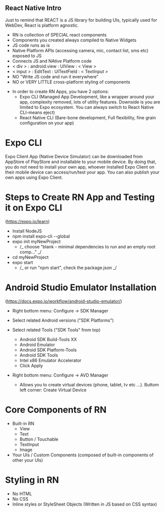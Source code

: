 ## React Native Intro

Just to remind that REACT is a JS library for building UIs, typically used for WebDev, React is platform agnostic.

- RN is collection of SPECIAL react components
- Components you created always compiled to Native Widgets
- JS code runs as is
- Native Platform APIs (accessing camera, mic, contact list, sms etc) exposed to JS
- Connects JS and NAtive Platform code
- < div > : android.view : UIView : < View >
- < input > : EditText : UITextField : < TextInput >
- NO "Write JS code and run it everywhere"
- NO or VERY LITTLE cross-platform styling of components

* In order to create RN Apps, you have 2 options:
  - Expo CLI (Managed App Development, like a wrapper around your app, complexity removed, lots of utility features. Downside is you are limited to Expo ecosystem. You can always switch to React Native CLI-means eject)
  - React Native CLI (Bare-bone development, Full flexibility, fine grain configuration on your app)

# Expo CLI

Expo Client App (Native Device Simulator) can be downloaded from AppStore of PlayStore and installable to your mobile device. By doing that, you do not need to install your own app, whoever installed Expo Client on their mobile device can access/run/test your app. You can also publish your own apps using Expo Client.

# Steps to Create RN App and Testing it on Expo CLI

(https://expo.io/learn)

- Install NodeJS
- npm install expo-cli --global
- expo init myNewProject
  - /_ choose "blank - minimal dependencies to run and an empty root comp..." _/
- cd myNewProject
- expo start
  - /_ or run "npm start", check the package.json _/

# Android Studio Emulator Installation

(https://docs.expo.io/workflow/android-studio-emulator/)

- Right bottom menu: Configure -> SDK Manager
- Select related Android versions ("SDK Platforms")
- Select related Tools ("SDK Tools" from top)
  - Android SDK Build-Tools XX
  - Android Emulator
  - Android SDK Platform-Tools
  - Android SDK Tools
  - Intel x86 Emulator Accelerator
  - Click Apply
- Right bottom menu: Configure -> AVD Manager

  - Allows you to create virtual devices (phone, tablet, tv etc ...). Buttom left corner: Create Virtual Device

# Core Components of RN

- Built-in RN
  - View
  - Text
  - Button / Touchable
  - TextInput
  - Image
- Your UIs / Custom Components (composed of built-in components of other your UIs)

# Styling in RN

- No HTML
- No CSS
- Inline styles or StyleSheet Objects (Written in JS based on CSS syntax)
